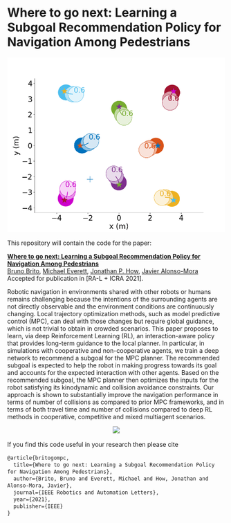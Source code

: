 # Where to go next: Learning a Subgoal Recommendation Policy for Navigation Among Pedestrians

<img src="figs/000_MPCRLPolicy_8agents.gif" alt="">

This repository will contain the code for the paper:

**<a href="https://arxiv.org/abs/1803.10892">Where to go next: Learning a Subgoal Recommendation Policy for Navigation Among Pedestrians</a>**
<br>
<a href="http://www.tudelft.nl/staff/bruno.debrito/">Bruno Brito</a>,
<a href="http://mfe.mit.edu/">Michael Everett</a>,
<a href="http://www.mit.edu/~jhow/">Jonathan P. How</a>,
<a href="http://www.tudelft.nl/staff/j.alonsomora/">Javier Alonso-Mora</a>
<br>
Accepted for publication in [RA-L + ICRA 2021].

Robotic navigation in environments shared with other robots or humans remains challenging because the intentions of the surrounding agents are not directly observable and the environment conditions are continuously changing. 
Local trajectory optimization methods, such as model predictive control (MPC), can deal with those changes but require global guidance, which is not trivial to obtain in crowded scenarios.
This paper proposes to learn, via deep Reinforcement Learning (RL), an interaction-aware policy that provides long-term guidance to the local planner. In particular, in simulations with cooperative and non-cooperative agents, we train a deep network to recommend a subgoal for the MPC planner. The recommended subgoal is expected to help the robot in making progress towards its goal and accounts for the expected interaction with other agents. Based on the recommended subgoal, the MPC planner then optimizes the inputs for the robot satisfying its kinodynamic and collision avoidance constraints.
Our approach is shown to substantially improve the navigation performance in terms of
number of collisions as compared to prior MPC frameworks, and in terms of both travel time and number of collisions compared to deep RL methods in cooperative, competitive and mixed multiagent scenarios.
<div align='center'>
<img src="images/paper.png"></img>
</div>

If you find this code useful in your research then please cite
```
@article{britogompc,
  title={Where to go next: Learning a Subgoal Recommendation Policy for Navigation Among Pedestrians},
  author={Brito, Bruno and Everett, Michael and How, Jonathan and Alonso-Mora, Javier},
  journal={IEEE Robotics and Automation Letters},
  year={2021},
  publisher={IEEE}
}
```
